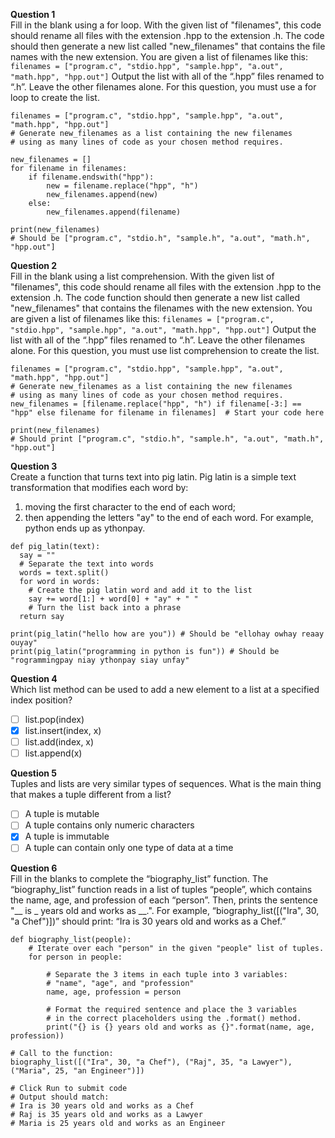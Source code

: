 **Question 1**<br>
Fill in the blank using a for loop. With the given list of "filenames", this code should rename all files with the extension .hpp to the extension .h. 
The code  should then generate a new list called "new_filenames" that contains the file names with the new extension.
You are given a list of filenames like this:
`filenames = ["program.c", "stdio.hpp", "sample.hpp", "a.out", "math.hpp", "hpp.out"]`
Output the list with all of the “.hpp” files renamed to “.h”. Leave the other filenames alone. For this question, you must use a for loop to create the list. 
```
filenames = ["program.c", "stdio.hpp", "sample.hpp", "a.out", "math.hpp", "hpp.out"]
# Generate new_filenames as a list containing the new filenames
# using as many lines of code as your chosen method requires.

new_filenames = []
for filename in filenames:
    if filename.endswith("hpp"):
        new = filename.replace("hpp", "h")
        new_filenames.append(new)
    else:
        new_filenames.append(filename)

print(new_filenames)
# Should be ["program.c", "stdio.h", "sample.h", "a.out", "math.h", "hpp.out"]
```

**Question 2**<br>
Fill in the blank using a list comprehension. With the given list of "filenames", this code should rename all files with the extension .hpp to the extension .h. 
The code function should then generate a new list called "new_filenames" that contains the filenames with the new extension.
You are given a list of filenames like this:
`filenames = ["program.c", "stdio.hpp", "sample.hpp", "a.out", "math.hpp", "hpp.out"]`
Output the list with all of the “.hpp” files renamed to “.h”. Leave the other filenames alone. For this question, you must use list comprehension to create the list. 
```
filenames = ["program.c", "stdio.hpp", "sample.hpp", "a.out", "math.hpp", "hpp.out"]
# Generate new_filenames as a list containing the new filenames
# using as many lines of code as your chosen method requires.
new_filenames = [filename.replace("hpp", "h") if filename[-3:] == "hpp" else filename for filename in filenames]  # Start your code here

print(new_filenames) 
# Should print ["program.c", "stdio.h", "sample.h", "a.out", "math.h", "hpp.out"]
```

**Question 3**<br>
Create a function that turns text into pig latin. Pig latin is a simple text transformation that modifies each word by:
1. moving the first character to the end of each word;
2. then appending the letters "ay" to the end of each word.
For example, python ends up as ythonpay.
```
def pig_latin(text):
  say = ""
  # Separate the text into words
  words = text.split()
  for word in words:
    # Create the pig latin word and add it to the list
    say += word[1:] + word[0] + "ay" + " " 
    # Turn the list back into a phrase
  return say
    
print(pig_latin("hello how are you")) # Should be "ellohay owhay reaay ouyay"
print(pig_latin("programming in python is fun")) # Should be "rogrammingpay niay ythonpay siay unfay"
```

**Question 4**<br>
Which list method can be used to add a new element to a list at a specified index position?
- [ ] list.pop(index)
- [x] list.insert(index, x)
- [ ] list.add(index, x)
- [ ] list.append(x)

**Question 5**<br>
Tuples and lists are very similar types of sequences. What is the main thing that makes a tuple different from a list?
- [ ] A tuple is mutable
- [ ] A tuple contains only numeric characters
- [x] A tuple is immutable
- [ ] A tuple can contain only one type of data at a time

**Question 6**<br>
Fill in the blanks to complete the “biography_list” function. The “biography_list” function reads in a list of tuples “people”, which contains the name, age, 
and profession of each “person”. Then, prints the sentence "__ is _ years old and works as __.". For example, “biography_list([("Ira", 30, "a Chef")])” 
should print: “Ira is 30 years old and works as a Chef.” 
```
def biography_list(people):
    # Iterate over each "person" in the given "people" list of tuples. 
    for person in people:

        # Separate the 3 items in each tuple into 3 variables:
        # "name", "age", and "profession"   
        name, age, profession = person

        # Format the required sentence and place the 3 variables 
        # in the correct placeholders using the .format() method.
        print("{} is {} years old and works as {}".format(name, age, profession))

# Call to the function:
biography_list([("Ira", 30, "a Chef"), ("Raj", 35, "a Lawyer"), ("Maria", 25, "an Engineer")])

# Click Run to submit code
# Output should match:
# Ira is 30 years old and works as a Chef
# Raj is 35 years old and works as a Lawyer
# Maria is 25 years old and works as an Engineer
```
